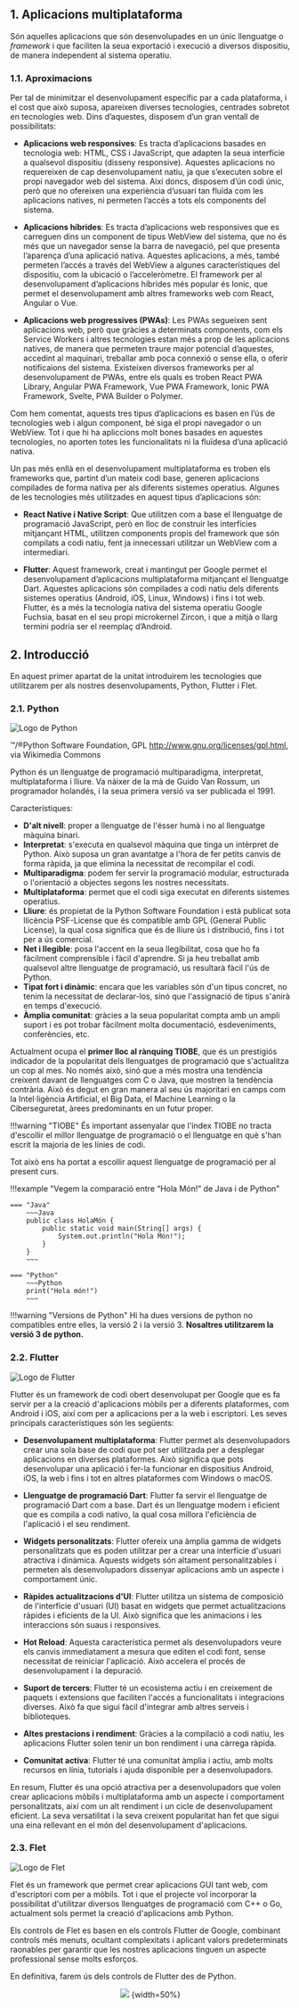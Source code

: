## 1. Aplicacions multiplataforma

Són aquelles aplicacions que són desenvolupades en un únic llenguatge o *framework* i que faciliten la seua exportació i execució a diversos dispositiu, de manera independent al sistema operatiu.

### 1.1. Aproximacions

Per tal de minimitzar el desenvolupament específic par a cada plataforma, i el cost que això suposa, apareixen diverses tecnologíes, centrades sobretot en tecnologíes web. Dins d’aquestes, disposem d’un gran ventall de possibilitats:

- **Aplicacions web responsives**: Es tracta d’aplicacions basades en tecnologia web: HTML, CSS i JavaScript, que adapten la seua interfície a qualsevol dispositiu (disseny responsive). Aquestes aplicacions no requereixen de cap desenvolupament natiu, ja que s’executen sobre el propi navegador web del sistema. Així doncs, disposem d’ún codi únic, però que no ofereixen una experiència d’usuari tan fluïda com les aplicacions natives, ni permeten l’accés a tots els components del sistema.

- **Aplicacions híbrides**: Es tracta d’aplicacions web responsives que es carreguen dins un component de tipus WebView del sistema, que no és més que un navegador sense la barra de navegació, pel que presenta l’aparença d’una aplicació nativa. Aquestes aplicacions, a més, també permeten l’accés a través del WebView a algunes característiques del dispositiu, com la ubicació o l’acceleròmetre. El framework per al desenvolupament d’aplicacions híbrides més popular és Ionic, que permet el desenvolupament amb altres frameworks web com React, Angular o Vue.

- **Aplicacions web progressives (PWAs)**: Les PWAs segueixen sent aplicacions web, però que gràcies a determinats components, com els Service Workers i altres tecnologies estan més a prop de les aplicacions natives, de manera que permeten traure major potencial d’aquestes, accedint al maquinari, treballar amb poca connexió o sense ella, o oferir notificaions del sistema. Existeixen diversos frameworks per al desenvolupament de PWAs, entre els quals es troben React PWA Library, Angular PWA Framework, Vue PWA Framework, Ionic PWA Framework, Svelte, PWA Builder o Polymer.

Com hem comentat, aquests tres tipus d’aplicacions es basen en l’ús de tecnologíes web i algun component, bé siga el propi navegador o un WebView. Tot i que hi ha apliccions molt bones basades en aquestes tecnologíes, no aporten totes les funcionalitats ni la fluïdesa d’una aplicació nativa.

Un pas més enllà en el desenvolupament multiplataforma es troben els frameworks que, partint d’un mateix codi base, generen aplicacions compilades de forma nativa per als diferents sistemes operatius. Algunes de les tecnologies més utilitzades en aquest tipus d’aplicacions són:

- **React Native i Native Script**: Que utilitzen com a base el llenguatge de programació JavaScript, però en lloc de construir les interfícies mitjançant HTML, utilitzen components propis del framework que són compilats a codi natiu, fent ja innecessari utilitzar un WebView com a intermediari.

- **Flutter**: Aquest framework, creat i mantingut per Google permet el desenvolupament d’aplicacions multiplataforma mitjançant el llenguatge Dart. Aquestes aplicacions són compilades a codi natiu dels diferents sistemes operatius (Android, iOS, Linux, Windows) i fins i tot web. Flutter, és a més la tecnología nativa del sistema operatiu Google Fuchsia, basat en el seu propi microkernel Zircon, i que a mitjà o llarg termini podria ser el reemplaç d’Android.

## 2. Introducció
En aquest primer apartat de la unitat introduirem les tecnologies que utilitzarem per als nostres desenvolupaments, Python, Flutter i Flet.



### 2.1. Python

![Logo de Python](images/Python.png)

™/®Python Software Foundation, GPL <http://www.gnu.org/licenses/gpl.html>, via Wikimedia Commons

Python és un llenguatge de programació multiparadigma, interpretat, multiplataforma i lliure. Va nàixer de la mà de Guido Van Rossum, un programador holandés, i la seua primera versió va ser publicada el 1991. 

Característiques:

- **D'alt nivell**: proper a llenguatge de l'ésser humà i no al llenguatge màquina binari.
- **Interpretat**: s'executa en qualsevol màquina que tinga un intèrpret de Python. Això suposa un gran avantatge a l'hora de fer petits canvis de forma ràpida, ja que elimina la necessitat de recompilar el codi.
- **Multiparadigma**: podem fer servir la programació modular, estructurada o l'orientació a objectes segons les nostres necessitats.
- **Multiplataforma**: permet que el codi siga executat en diferents sistemes operatius.
- **Lliure**: és propietat de la Python Software Foundation i està publicat sota llicència PSF-License que és compatible amb GPL (General Public License), la qual cosa significa que és de lliure ús i distribució, fins i tot per a ús comercial.
- **Net i llegible**: posa l'accent en la seua llegibilitat, cosa que ho fa fàcilment comprensible i fàcil d'aprendre. Si ja heu treballat amb qualsevol altre llenguatge de programació, us resultarà fàcil l'ús de Python.
- **Tipat fort i dinàmic**: encara que les variables són d'un tipus concret, no tenim la necessitat de declarar-los, sinó que l'assignació de tipus s'anirà en temps d'execució.
- **Àmplia comunitat**: gràcies a la seua popularitat compta amb un ampli suport i es pot trobar fàcilment molta documentació, esdeveniments, conferències, etc.

Actualment ocupa el **primer lloc al rànquing TIOBE**, que és un prestigiós indicador de la popularitat dels llenguatges de programació que s'actualitza un cop al mes. No només això, sinó que a més mostra una tendència creixent davant de llenguatges com C o Java, que mostren la tendència contrària. Això és degut en gran manera al seu ús majoritari en camps com la Intel·ligència Artificial, el Big Data, el Machine Learning o la Ciberseguretat, àrees predominants en un futur proper. 

!!!warning "TIOBE"
    És important assenyalar que l'índex TIOBE no tracta d'escollir el millor llenguatge de programació o el llenguatge en què s'han escrit la majoria de les línies de codi.

Tot això ens ha portat a escollir aquest llenguatge de programació per al present curs.

!!!example "Vegem la comparació entre “Hola Món!” de Java i de Python"

    === "Java"
        ~~~Java
        public class HolaMón {
            public static void main(String[] args) {
                System.out.println("Hola Món!");
            }
        }
        ~~~

    === "Python"
        ~~~Python
        print("Hola món!")
        ~~~

!!!warning "Versions de Python"
    Hi ha dues versions de python no compatibles entre elles, la versió 2 i la versió 3.
    **Nosaltres utilitzarem la versió 3 de python.**

### 2.2. Flutter

![Logo de Flutter](https://docs.flutter.dev/assets/images/shared/brand/flutter/logo+text/horizontal/default.svg)

Flutter és un framework de codi obert desenvolupat per Google que es fa servir per a la creació d'aplicacions mòbils per a diferents plataformes, com Android i iOS, així com per a aplicacions per a la web i escriptori. Les seves principals característiques són les següents:

- **Desenvolupament multiplataforma**: Flutter permet als desenvolupadors crear una sola base de codi que pot ser utilitzada per a desplegar aplicacions en diverses plataformes. Això significa que pots desenvolupar una aplicació i fer-la funcionar en dispositius Android, iOS, la web i fins i tot en altres plataformes com Windows o macOS.

- **Llenguatge de programació Dart**: Flutter fa servir el llenguatge de programació Dart com a base. Dart és un llenguatge modern i eficient que es compila a codi nativo, la qual cosa millora l'eficiència de l'aplicació i el seu rendiment.

- **Widgets personalitzats**: Flutter ofereix una àmplia gamma de widgets personalitzats que es poden utilitzar per a crear una interfície d'usuari atractiva i dinàmica. Aquests widgets són altament personalitzables i permeten als desenvolupadors dissenyar aplicacions amb un aspecte i comportament únic.

- **Ràpides actualitzacions d'UI**: Flutter utilitza un sistema de composició de l'interfície d'usuari (UI) basat en widgets que permet actualitzacions ràpides i eficients de la UI. Això significa que les animacions i les interaccions són suaus i responsives.

- **Hot Reload**: Aquesta característica permet als desenvolupadors veure els canvis immediatament a mesura que editen el codi font, sense necessitat de reiniciar l'aplicació. Això accelera el procés de desenvolupament i la depuració.

- **Suport de tercers**: Flutter té un ecosistema actiu i en creixement de paquets i extensions que faciliten l'accés a funcionalitats i integracions diverses. Això fa que sigui fàcil d'integrar amb altres serveis i biblioteques.

- **Altes prestacions i rendiment**: Gràcies a la compilació a codi natiu, les aplicacions Flutter solen tenir un bon rendiment i una càrrega ràpida.

- **Comunitat activa**: Flutter té una comunitat àmplia i actiu, amb molts recursos en línia, tutorials i ajuda disponible per a desenvolupadors.

En resum, Flutter és una opció atractiva per a desenvolupadors que volen crear aplicacions mòbils i multiplataforma amb un aspecte i comportament personalitzats, així com un alt rendiment i un cicle de desenvolupament eficient. La seva versatilitat i la seva creixent popularitat han fet que sigui una eina rellevant en el món del desenvolupament d'aplicacions.

### 2.3. Flet

![Logo de Flet](https://raw.githubusercontent.com/flet-dev/flet/main/media/logo/flet-logo.svg)

Flet és un framework que permet crear aplicacions GUI tant web, com d'escriptori com per a mòbils. Tot i que el projecte vol incorporar la possibilitat d'utilitzar diversos llenguatges de programació com C++ o Go, actualment sols permet la creació d'aplicacions amb Python.

Els controls de Flet es basen en els controls Flutter de Google, combinant controls més menuts, ocultant complexitats i aplicant valors predeterminats raonables per garantir que les nostres aplicacions tinguen un aspecte professional sense molts esforços.

En definitiva, farem ús dels controls de Flutter des de Python.

<center>

![](../../../../../di22-23/docs/unitats/6-Distribucio/arxius/Bloc%20de%20Notes/img/clear.png)
{width=50%}

</center>